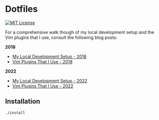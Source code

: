 # Dotfiles

[![MIT License](https://img.shields.io/badge/License-MIT-blue.svg)](https://github.com/NickolasHKraus/dotfiles/blob/master/LICENSE)

For a comprehensive walk though of my local development setup and the Vim plugins that I use, consult the following blog posts:

**2018**
* [My Local Development Setup - 2018](https://nickolaskraus.io/articles/my-local-development-setup-2018/)
* [Vim Plugins That I Use - 2018](https://nickolaskraus.io/articles/vim-plugins-that-i-use-2018/)

**2022**
* [My Local Development Setup - 2022](https://nickolaskraus.io/articles/my-local-development-setup-2020/)
* [Vim Plugins That I Use - 2022](https://nickolaskraus.io/articles/vim-plugins-that-i-use-2020/)

## Installation

```bash
./install
```
